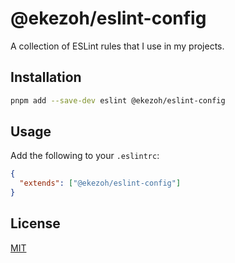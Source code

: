 # @ekezoh/eslint-config

A collection of ESLint rules that I use in my projects.

## Installation

```bash
pnpm add --save-dev eslint @ekezoh/eslint-config
```

## Usage

Add the following to your `.eslintrc`:

```json
{
  "extends": ["@ekezoh/eslint-config"]
}
```

## License

[MIT](https://github.com/3kezoh/eslint-config/blob/main/LICENSE)
